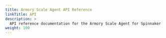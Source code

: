 ```yaml
---
title: Armory Scale Agent API Reference
linkTitle: API
description: >
  API reference documentation for the Armory Scale Agent for Spinnaker and Kubernetes.
weight: 100
---
```

